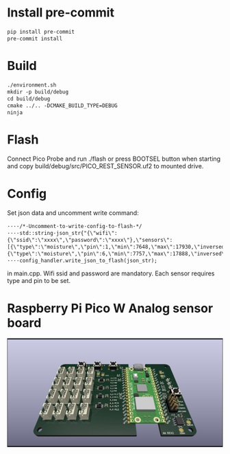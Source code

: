 # Install pre-commit
```
pip install pre-commit
pre-commit install
```

# Build
```
./environment.sh
mkdir -p build/debug
cd build/debug
cmake ../.. -DCMAKE_BUILD_TYPE=DEBUG
ninja
```

# Flash
Connect Pico Probe and run ./flash
  or
press BOOTSEL button when starting and copy build/debug/src/PICO_REST_SENSOR.uf2 to mounted drive.

# Config
Set json data and uncomment write command:
```
····/*·Uncomment·to·write·config·to·flash·*/
····std::string·json_str{"{\"wifi\":{\"ssid\":\"xxxx\",\"password\":\"xxxx\"},\"sensors\":[{\"type\":\"moisture\",\"pin\":1,\"min\":7648,\"max\":17930,\"inversed\":true},{\"type\":\"moisture\",\"pin\":6,\"min\":7757,\"max\":17888,\"inversed\":true}]}"};
····config_handler.write_json_to_flash(json_str);
```
in main.cpp. Wifi ssid and password are mandatory. Each sensor requires type and pin to be set.

# Raspberry Pi Pico W Analog sensor board
![picow_plant_moisture_sensor](https://github.com/NdreasNdersson/PicoW-Plant-Moisture-Sensor/blob/main/KiCad/picow_plant_moisture_sensor/picow_plant_moisture_sensor.png?raw=true)
